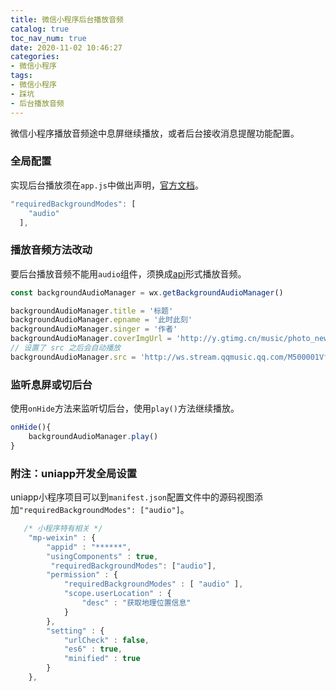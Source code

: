 ```yaml
---
title: 微信小程序后台播放音频
catalog: true
toc_nav_num: true
date: 2020-11-02 10:46:27
categories:
- 微信小程序
tags:
- 微信小程序
- 踩坑
- 后台播放音频
---
```


微信小程序播放音频途中息屏继续播放，或者后台接收消息提醒功能配置。

<!-- more -->

### 全局配置
实现后台播放须在`app.js`中做出声明，[官方文档](https://developers.weixin.qq.com/miniprogram/dev/reference/configuration/app.html#requiredBackgroundModes)。

```js
"requiredBackgroundModes": [
    "audio"
  ],
```

### 播放音频方法改动
要后台播放音频不能用`audio`组件，须换成[api](https://developers.weixin.qq.com/miniprogram/dev/api/media/background-audio/BackgroundAudioManager.html)形式播放音频。
```js
const backgroundAudioManager = wx.getBackgroundAudioManager()

backgroundAudioManager.title = '标题'
backgroundAudioManager.epname = '此时此刻'
backgroundAudioManager.singer = '作者'
backgroundAudioManager.coverImgUrl = 'http://y.gtimg.cn/music/photo_new/T002R300x300M000003rsKF44GyaSk.jpg?max_age=2592000'
// 设置了 src 之后会自动播放
backgroundAudioManager.src = 'http://ws.stream.qqmusic.qq.com/M500001VfvsJ21xFqb.mp3?guid=ffffffff82def4af4b12b3cd9337d5e7&uin=346897220&vkey=6292F51E1E384E061FF02C31F716658E5C81F5594D561F2E88B854E81CAAB7806D5E4F103E55D33C16F3FAC506D1AB172DE8600B37E43FAD&fromtag=46'
```

### 监听息屏或切后台
使用`onHide`方法来监听切后台，使用`play()`方法继续播放。
```js
onHide(){
    backgroundAudioManager.play()
}
```

### 附注：uniapp开发全局设置
uniapp小程序项目可以到`manifest.json`配置文件中的源码视图添加`"requiredBackgroundModes": ["audio"]`。
```js
   /* 小程序特有相关 */
    "mp-weixin" : {
        "appid" : "******",
        "usingComponents" : true,
		 "requiredBackgroundModes": ["audio"],
        "permission" : {
			"requiredBackgroundModes" : [ "audio" ],
            "scope.userLocation" : {
                "desc" : "获取地理位置信息"
            }
        },
        "setting" : {
            "urlCheck" : false,
            "es6" : true,
            "minified" : true
        }
    },
```